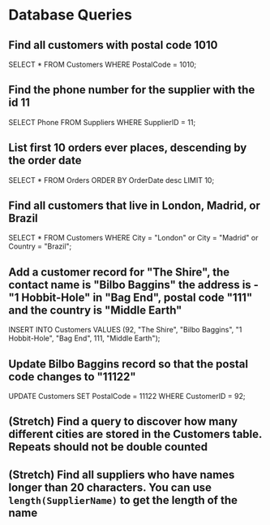 # Database Queries

## Find all customers with postal code 1010
SELECT * FROM Customers
WHERE PostalCode = 1010;

## Find the phone number for the supplier with the id 11
SELECT Phone FROM Suppliers
WHERE SupplierID = 11;

## List first 10 orders ever places, descending by the order date
SELECT * FROM Orders
ORDER BY OrderDate desc
LIMIT 10;

## Find all customers that live in London, Madrid, or Brazil
SELECT * FROM Customers
WHERE City = "London" or City = "Madrid" or Country = "Brazil";

## Add a customer record for "The Shire", the contact name is "Bilbo Baggins" the address is -"1 Hobbit-Hole" in "Bag End", postal code "111" and the country is "Middle Earth"
INSERT INTO Customers 
VALUES (92, "The Shire", "Bilbo Baggins", "1 Hobbit-Hole", "Bag End", 111, "Middle Earth");

## Update Bilbo Baggins record so that the postal code changes to "11122"
UPDATE Customers SET PostalCode = 11122
WHERE CustomerID = 92;

## (Stretch) Find a query to discover how many different cities are stored in the Customers table. Repeats should not be double counted

## (Stretch) Find all suppliers who have names longer than 20 characters. You can use `length(SupplierName)` to get the length of the name
